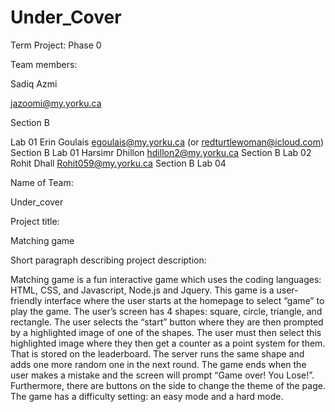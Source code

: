 # Under_Cover
Term Project: Phase 0



Team members:
 
Sadiq Azmi

 jazoomi@my.yorku.ca

 Section B

 Lab 01
Erin Goulais
egoulais@my.yorku.ca (or redturtlewoman@icloud.com)
Section B
Lab 01 
Harsimr Dhillon 
hdillon2@my.yorku.ca
Section B
Lab 02
Rohit Dhall
Rohit059@my.yorku.ca
Section B
Lab 04
 

Name of Team:

Under_cover 

Project title:


Matching game 





Short paragraph describing project description:


Matching game is a fun interactive game which uses the coding languages: HTML, CSS, and Javascript, Node.js and Jquery. This game is a user-friendly interface where the user starts at the homepage to select “game” to play the game. The user’s screen has 4 shapes: square, circle, triangle, and rectangle. The user selects the “start” button where they are then prompted by a highlighted image of one of the shapes. The user must then select this highlighted image where they then get a counter as a point system for them. That is stored on the leaderboard.  The server runs the same shape and adds one more random one in the next round. The game ends when the user makes a mistake and the screen will prompt “Game over! You Lose!”. Furthermore, there are buttons on the side to change the theme of the page. The game has a difficulty setting: an easy mode and a hard mode. 
 
